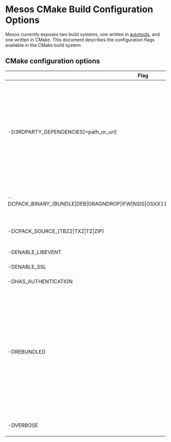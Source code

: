 
# Mesos CMake Build Configuration Options

Mesos currently exposes two build systems, one written in
[autotools](configuration.md), and one written in CMake.
This document describes the configuration flags available in
the CMake build system.


## CMake configuration options

<table class="table table-striped">
  <thead>
    <tr>
      <th width="30%">
        Flag
      </th>
      <th>
        Explanation
      </th>
    </tr>
  </thead>
  <tr>
    <td>
      -D3RDPARTY_DEPENDENCIES[=path_or_url]
    </td>
    <td>
      Location of the dependency mirror. In some cases, the Mesos build system
      needs to acquire third-party dependencies that aren't rebundled as
      tarballs in the Mesos repository. For example, on Windows, we must aquire
      newer versions of some dependencies, and since Windows does not have a
      package manager, we must acquire system dependencies like cURL. This
      parameter can be either a URL (for example, pointing at the Mesos official
      [third-party dependency mirror](https://github.com/3rdparty/mesos-3rdparty)),
      or a local folder (for example, a local clone of the dependency mirror).
      [default=https://github.com/3rdparty/mesos-3rdparty]
    </td>
  </tr>
  <tr>
    <td>
      -DCPACK_BINARY_(BUNDLE|DEB|DRAGNDROP|IFW|NSIS|OSXX11|PACKAGEMAKER|RPM|STGZ|TBZ2|TGZ|TXZ)
    </td>
    <td>
      This modifies the 'package' target to generate binary package of
      the specified format.  A binary package contains everything that
      would be installed via CMake's 'install' target.
      [default=OFF]
    </td>
  </tr>
  <tr>
    <td>
      -DCPACK_SOURCE_(TBZ2|TXZ|TZ|ZIP)
    </td>
    <td>
      This modifies the 'package_source' target to generate a package of the
      sources required to build and test Mesos, in the specified format.
      [default=OFF]
    </td>
  </tr>
  <tr>
    <td>
      -DENABLE_LIBEVENT
    </td>
    <td>
      Use libevent instead of libev for the event loop. [default=FALSE]
    </td>
  </tr>
  <tr>
    <td>
      -DENABLE_SSL
    </td>
    <td>
      Build libprocess with SSL support. [default=FALSE]
    </td>
  </tr>
  <tr>
    <td>
      -DHAS_AUTHENTICATION
    </td>
    <td>
      Build Mesos with support for authentication. [default=TRUE]
    </td>
  </tr>
  <tr>
    <td>
      -DREBUNDLED
    </td>
    <td>
      Attempt to build against the third-party dependencies included as
      tarballs in the Mesos repository.

      NOTE: This is not always possible.  For example, a dependency might
      not be included as a tarball in the Mesos repository; additionally,
      Windows does not have a package manager, so we do not expect system
      dependencies like APR to exist natively, and we therefore must acquire
      them. In these cases (or when `REBUNDLED` is set to `FALSE`), we will
      acquire the dependency from the location specified by the
      `3RDPARTY_DEPENDENCIES`, which by default points to the official Mesos
      [third-party dependency mirror](https://github.com/3rdparty/mesos-3rdparty).
      [default=TRUE]
    </td>
  </tr>
  <tr>
    <td>
      -DVERBOSE
    </td>
    <td>
      Generate a build solution that produces verbose output
      (for example, verbose Makefiles). [default=TRUE]
    </td>
  </tr>
</table>
